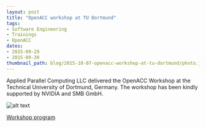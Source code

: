 ```yaml
---
layout: post
title: "OpenACC workshop at TU Dortmund"
tags:
- Software Engineering
- Trainings
- OpenACC
dates:
- 2015-09-29
- 2015-09-30
thumbnail_path: blog/2015-10-07-openacc-workshop-at-tu-dortmund/photo.jpg
---
```


Applied Parallel Computing LLC delivered the OpenACC Workshop at the Technical University of Dortmund, Germany. The workshop has been kindly supported by NVIDIA and SMB GmbH.

![alt text](\assets\img\blog\2015-10-07-openacc-workshop-at-tu-dortmund\photo.jpg "Logo Title Text 1")

[Workshop program](\assets\img\blog\2015-10-07-openacc-workshop-at-tu-dortmund\dortmund_openacc.pdf)
